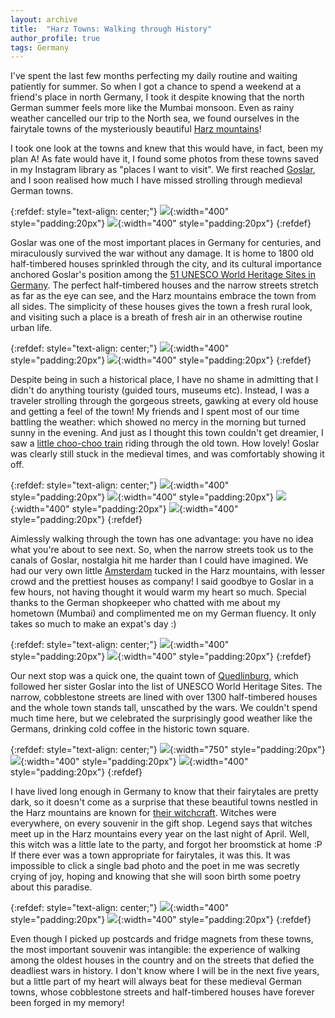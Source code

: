 ```yaml
---
layout: archive
title:  "Harz Towns: Walking through History"
author_profile: true
tags: Germany
---
```

 
I've spent the last few months perfecting my daily routine and waiting patiently for summer. So when I got a chance to spend a weekend at a friend's place in north Germany, I took it despite knowing that the north German summer feels more like the Mumbai monsoon. Even as rainy weather cancelled our trip to the North sea, we found ourselves in the fairytale towns of the mysteriously beautiful [Harz mountains](https://theculturetrip.com/europe/germany/articles/14-reasons-you-should-drop-everything-and-visit-the-harz-mountains-2)!

I took one look at the towns and knew that this would have, in fact, been my plan A! As fate would have it, I found some photos from these towns saved in my Instagram library as "places I want to visit". We first reached [Goslar](https://en.wikipedia.org/wiki/Goslar), and I soon realised how much I have missed strolling through medieval German towns.

{:refdef: style="text-align: center;"}
![](/images/Harz1.jpg){:width="400" style="padding:20px"}
![](/images/Harz2.jpg){:width="400" style="padding:20px"}
{:refdef}

Goslar was one of the most important places in Germany for centuries, and miraculously survived the war without any damage. It is home to 1800 old half-timbered houses sprinkled through the city, and its cultural importance anchored Goslar's position among the [51 UNESCO World Heritage Sites in Germany](https://whc.unesco.org/en/statesparties/de). The perfect half-timbered houses and the narrow streets stretch as far as the eye can see, and the Harz mountains embrace the town from all sides. The simplicity of these houses gives the town a fresh rural look, and visiting such a place is a breath of fresh air in an otherwise routine urban life.

{:refdef: style="text-align: center;"}
![](/images/Harz3.jpg){:width="400" style="padding:20px"}
![](/images/Harz4.jpg){:width="400" style="padding:20px"}
{:refdef}

Despite being in such a historical place, I have no shame in admitting that I didn't do anything touristy (guided tours, museums etc). Instead, I was a traveler strolling through the gorgeous streets, gawking at every old house and getting a feel of the town! My friends and I spent most of our time battling the weather: which showed no mercy in the morning but turned sunny in the evening. And just as I thought this town couldn't get dreamier, I saw a [little choo-choo train](https://visitworldheritage.com/en/eu/take-a-ride/020b8f26-71a0-4720-88f2-0d05f7e2afe9) riding through the old town. How lovely! Goslar was clearly still stuck in the medieval times, and was comfortably showing it off.

{:refdef: style="text-align: center;"}
![](/images/Harz15.jpg){:width="400" style="padding:20px"}
![](/images/Harz9.jpg){:width="400" style="padding:20px"}
![](/images/Harz6.jpg){:width="400" style="padding:20px"}
![](/images/Harz8.jpg){:width="400" style="padding:20px"}
{:refdef}

Aimlessly walking through the town has one advantage: you have no idea what you're about to see next. So, when the narrow streets took us to the canals of Goslar, nostalgia hit me harder than I could have imagined. We had our very own little [Amsterdam](https://mugdhak30.github.io/Amsterdam-Sunshine/) tucked in the Harz mountains, with lesser crowd and the prettiest houses as company! I said goodbye to Goslar in a few hours, not having thought it would warm my heart so much. Special thanks to the German shopkeeper who chatted with me about my hometown (Mumbai) and complimented me on my German fluency. It only takes so much to make an expat's day :) 

{:refdef: style="text-align: center;"}
![](/images/Harz7.jpg){:width="400" style="padding:20px"}
![](/images/Harz5.jpg){:width="400" style="padding:20px"}
{:refdef}

Our next stop was a quick one, the quaint town of [Quedlinburg](https://en.wikipedia.org/wiki/Quedlinburg), which followed her sister Goslar into the list of UNESCO World Heritage Sites. The narrow, cobblestone streets are lined with over 1300 half-timbered houses and the whole town stands tall, unscathed by the wars. We couldn't spend much time here, but we celebrated the surprisingly good weather like the Germans, drinking cold coffee in the historic town square.

{:refdef: style="text-align: center;"}
![](/images/Harz10.jpg){:width="750" style="padding:20px"}
![](/images/Harz12.jpg){:width="400" style="padding:20px"}
![](/images/Harz11.jpg){:width="400" style="padding:20px"}
{:refdef}

I have lived long enough in Germany to know that their fairytales are pretty dark, so it doesn't come as a surprise that these beautiful towns nestled in the Harz mountains are known for [their witchcraft](https://en.harzinfo.de/be-inspired/harz-myths). Witches were everywhere, on every souvenir in the gift shop. Legend says that witches meet up in the Harz mountains every year on the last night of April. Well, this witch was a little late to the party, and forgot her broomstick at home :P If there ever was a town appropriate for fairytales, it was this. It was impossible to click a single bad photo and the poet in me was secretly crying of joy, hoping and knowing that she will soon birth some poetry about this paradise. 

{:refdef: style="text-align: center;"}
![](/images/Harz13.jpg){:width="400" style="padding:20px"}
![](/images/Harz14.jpg){:width="400" style="padding:20px"}
{:refdef}

Even though I picked up postcards and fridge magnets from these towns, the most important souvenir was intangible: the experience of walking among the oldest houses in the country and on the streets that defied the deadliest wars in history. I don't know where I will be in the next five years, but a little part of my heart will always beat for these medieval German towns, whose cobblestone streets and half-timbered houses have forever been forged in my memory!